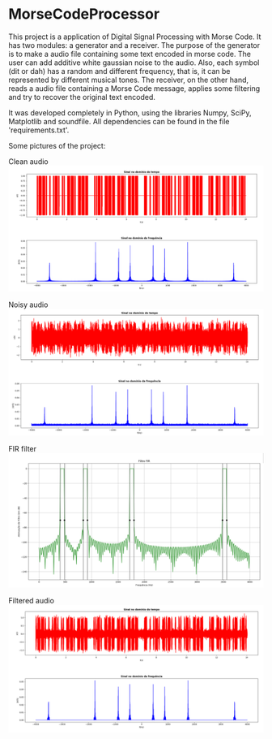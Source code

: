 # MorseCodeProcessor
This project is a application of Digital Signal Processing with Morse Code. It has two modules: a generator and a receiver.
The purpose of the generator is to make a audio file containing some text encoded in morse code. The user can add additive white gaussian noise to the audio. Also, each symbol (dit or dah) has a random and different frequency, that is, it can be represented by different musical tones.
The receiver, on the other hand, reads a audio file containing a Morse Code message, applies some filtering and try to recover the original text encoded.

It was developed completely in Python, using the libraries Numpy, SciPy, Matplotlib and soundfile. All dependencies can be found in the file 'requirements.txt'.

Some pictures of the project:

Clean audio
![clean-audio](https://github.com/DenisMedeiros/MorseCodeProcessor/raw/master/images/clean-audio.png)

Noisy audio
![noisy-audio](https://github.com/DenisMedeiros/MorseCodeProcessor/raw/master/images/noisy-audio.png)

FIR filter
![fir-filter](https://github.com/DenisMedeiros/MorseCodeProcessor/raw/master/images/fir-filter.png)

Filtered audio
![filtered-audio](https://github.com/DenisMedeiros/MorseCodeProcessor/raw/master/images/filtered-audio.png)




